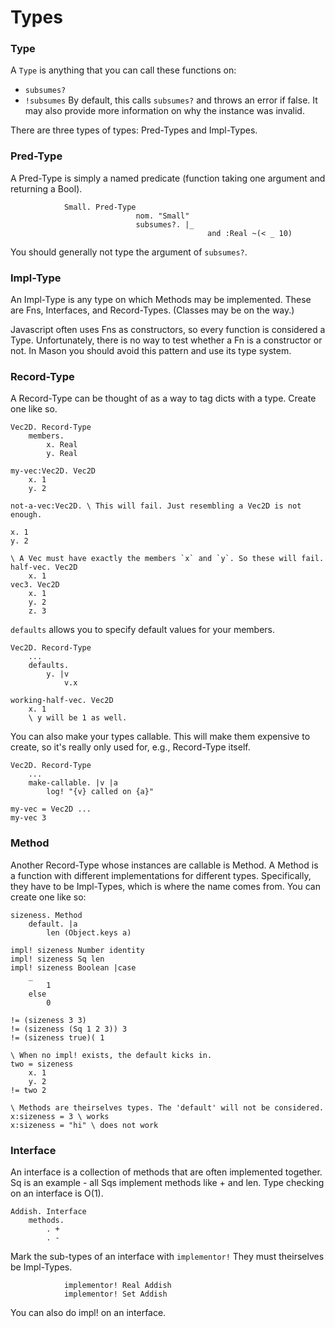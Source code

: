# Types

### Type

A `Type` is anything that you can call these functions on:
* `subsumes?`
* `!subsumes`
	By default, this calls `subsumes?` and throws an error if false.
	It may also provide more information on why the instance was invalid.

There are three types of types: Pred-Types and Impl-Types.

### Pred-Type

A Pred-Type is simply a named predicate (function taking one argument and returning a Bool).

                Small. Pred-Type
                                nom. "Small"
                                subsumes?. |_
                                                and :Real ~(< _ 10)

You should generally not type the argument of `subsumes?`.

### Impl-Type

An Impl-Type is any type on which Methods may be implemented.
These are Fns, Interfaces, and Record-Types. (Classes may be on the way.)

Javascript often uses Fns as constructors, so every function is considered a Type.
Unfortunately, there is no way to test whether a Fn is a constructor or not.
In Mason you should avoid this pattern and use its type system.

### Record-Type

A Record-Type can be thought of as a way to tag dicts with a type.
Create one like so.

	Vec2D. Record-Type
		members.
			x. Real
			y. Real

	my-vec:Vec2D. Vec2D
		x. 1
		y. 2

	not-a-vec:Vec2D. \ This will fail. Just resembling a Vec2D is not enough.

	x. 1
	y. 2

	\ A Vec must have exactly the members `x` and `y`. So these will fail.
	half-vec. Vec2D
		x. 1
	vec3. Vec2D
		x. 1
		y. 2
		z. 3

`defaults` allows you to specify default values for your members.

	Vec2D. Record-Type
		...
		defaults.
			y. |v
				v.x

	working-half-vec. Vec2D
		x. 1
		\ y will be 1 as well.

You can also make your types callable.
This will make them expensive to create, so it's really only used for, e.g., Record-Type itself.

	Vec2D. Record-Type
		...
		make-callable. |v |a
			log! "{v} called on {a}"

	my-vec = Vec2D ...
	my-vec 3

### Method
Another Record-Type whose instances are callable is Method.
A Method is a function with different implementations for different types.
Specifically, they have to be Impl-Types, which is where the name comes from.
You can create one like so:

	sizeness. Method
		default. |a
			len (Object.keys a)

	impl! sizeness Number identity
	impl! sizeness Sq len
	impl! sizeness Boolean |case
		_
			1
		else
			0

	!= (sizeness 3 3)
	!= (sizeness (Sq 1 2 3)) 3
	!= (sizeness true)( 1

	\ When no impl! exists, the default kicks in.
	two = sizeness
		x. 1
		y. 2
	!= two 2

	\ Methods are theirselves types. The 'default' will not be considered.
	x:sizeness = 3 \ works
	x:sizeness = "hi" \ does not work

### Interface
An interface is a collection of methods that are often implemented together.
Sq is an example - all Sqs implement methods like + and len.
Type checking on an interface is O(1).

	Addish. Interface
		methods.
			. +
			. -

Mark the sub-types of an interface with `implementor!` They must theirselves be Impl-Types.

                implementor! Real Addish
                implementor! Set Addish

You can also do impl! on an interface.
